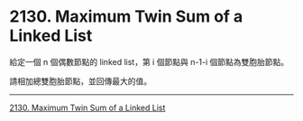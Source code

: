 # 2130. Maximum Twin Sum of a Linked List

給定一個 n 個偶數節點的 linked list，第 i 個節點與 n-1-i 個節點為雙胞胎節點。

請相加總雙胞胎節點，並回傳最大的值。

-----

[2130. Maximum Twin Sum of a Linked List](https://leetcode.com/problems/maximum-twin-sum-of-a-linked-list)